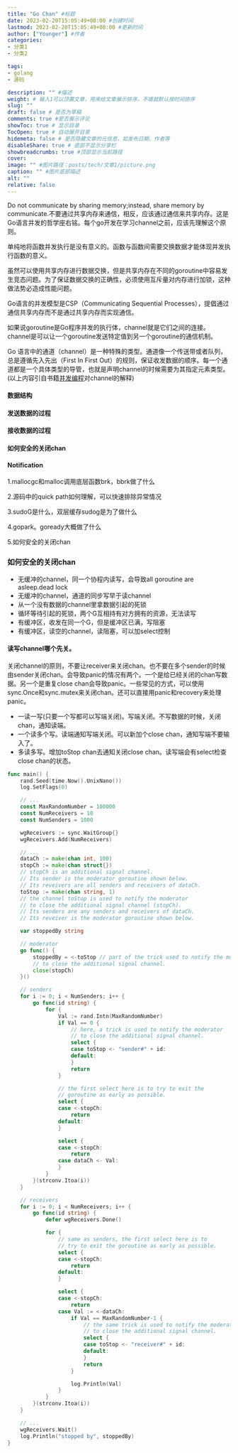 ```yaml
---
title: "Go Chan" #标题
date: 2023-02-20T15:05:49+08:00 #创建时间
lastmod: 2023-02-20T15:05:49+08:00 #更新时间
author: ["Younger"] #作者
categories:
- 分类1
- 分类2

tags:
- golang
- 源码

description: "" #描述
weight: # 输入1可以顶置文章，用来给文章展示排序，不填就默认按时间排序
slug: ""
draft: false # 是否为草稿
comments: true #是否展示评论
showToc: true # 显示目录
TocOpen: true # 自动展开目录
hidemeta: false # 是否隐藏文章的元信息，如发布日期、作者等
disableShare: true # 底部不显示分享栏
showbreadcrumbs: true #顶部显示当前路径
cover:
image: "" #图片路径：posts/tech/文章1/picture.png
caption: "" #图片底部描述
alt: ""
relative: false
---
```


Do not communicate by sharing memory;instead, share memory by communicate.不要通过共享内存来通信，相反，应该通过通信来共享内存。这是Go语言并发的哲学座右铭。每个go开发在学习channel之前，应该先理解这个原则。



单纯地将函数并发执行是没有意义的。函数与函数间需要交换数据才能体现并发执行函数的意义。

虽然可以使用共享内存进行数据交换，但是共享内存在不同的goroutine中容易发生竞态问题。为了保证数据交换的正确性，必须使用互斥量对内存进行加锁，这种做法势必造成性能问题。

Go语言的并发模型是CSP（Communicating Sequential Processes），提倡通过通信共享内存而不是通过共享内存而实现通信。

如果说goroutine是Go程序并发的执行体，channel就是它们之间的连接。channel是可以让一个goroutine发送特定值到另一个goroutine的通信机制。

Go 语言中的通道（channel）是一种特殊的类型。通道像一个传送带或者队列，总是遵循先入先出（First In First Out）的规则，保证收发数据的顺序。每一个通道都是一个具体类型的导管，也就是声明channel的时候需要为其指定元素类型。(以上内容引自书籍[并发编程](https://www.topgoer.com/%E5%B9%B6%E5%8F%91%E7%BC%96%E7%A8%8B/channel.html)对channel的解释)

#### 数据结构

#### 发送数据的过程

#### 接收数据的过程

#### 如何安全的关闭chan

#### Notification

1.mallocgc和malloc调用底层函数brk，bbrk做了什么

2.源码中的quick path如何理解，可以快速排除异常情况

3.sudoG是什么，双层缓存sudog是为了做什么

4.gopark。goready大概做了什么

5.如何安全的关闭chan

### 如何安全的关闭chan

- 无缓冲的channel，同一个协程内读写，会导致all goroutine are asleep.dead lock
- 无缓冲的channel，通道的同步写早于读channel
- 从一个没有数据的channel里拿数据引起的死锁
- 循环等待引起的死锁，两个G互相持有对方拥有的资源，无法读写
- 有缓冲区，收发在同一个G，但是缓冲区已满，写阻塞
- 有缓冲区，读空的channel，读阻塞，可以加select控制

#### 读写channel哪个先关。

关闭channel的原则，不要让receiver来关闭chan。也不要在多个sender的时候由sender关闭chan。会导致panic的情况有两个。一个是给已经关闭的chan写数据。另一个是重复close chan会导致panic。一些常见的方式，可以使用sync.Once和sync.mutex来关闭chan。还可以直接用panic和recovery来处理panic。

- 一读一写(只要一个写都可以写端关闭)。写端关闭。不写数据的时候，关闭chan，通知读端。
- 一个读多个写。读端通知写端关闭。可以新加个close chan，通知写端不要输入了。
- 多读多写。增加toStop chan去通知关闭close chan。读写端会有select检查close chan的状态。

```go
func main() {
	rand.Seed(time.Now().UnixNano())
	log.SetFlags(0)

	// ...
	const MaxRandomNumber = 100000
	const NumReceivers = 10
	const NumSenders = 1000

	wgReceivers := sync.WaitGroup{}
	wgReceivers.Add(NumReceivers)

	// ...
	dataCh := make(chan int, 100)
	stopCh := make(chan struct{})
	// stopCh is an additional signal channel.
	// Its sender is the moderator goroutine shown below.
	// Its reveivers are all senders and receivers of dataCh.
	toStop := make(chan string, 1)
	// the channel toStop is used to notify the moderator
	// to close the additional signal channel (stopCh).
	// Its senders are any senders and receivers of dataCh.
	// Its reveiver is the moderator goroutine shown below.

	var stoppedBy string

	// moderator
	go func() {
		stoppedBy = <-toStop // part of the trick used to notify the moderator
		// to close the additional signal channel.
		close(stopCh)
	}()

	// senders
	for i := 0; i < NumSenders; i++ {
		go func(id string) {
			for {
				Val := rand.Intn(MaxRandomNumber)
				if Val == 0 {
					// here, a trick is used to notify the moderator
					// to close the additional signal channel.
					select {
					case toStop <- "sender#" + id:
					default:
					}
					return
				}

				// the first select here is to try to exit the
				// goroutine as early as possible.
				select {
				case <-stopCh:
					return
				default:
				}

				select {
				case <-stopCh:
					return
				case dataCh <- Val:
				}
			}
		}(strconv.Itoa(i))
	}

	// receivers
	for i := 0; i < NumReceivers; i++ {
		go func(id string) {
			defer wgReceivers.Done()

			for {
				// same as senders, the first select here is to
				// try to exit the goroutine as early as possible.
				select {
				case <-stopCh:
					return
				default:
				}

				select {
				case <-stopCh:
					return
				case Val := <-dataCh:
					if Val == MaxRandomNumber-1 {
						// the same trick is used to notify the moderator
						// to close the additional signal channel.
						select {
						case toStop <- "receiver#" + id:
						default:
						}
						return
					}

					log.Println(Val)
				}
			}
		}(strconv.Itoa(i))
	}

	// ...
	wgReceivers.Wait()
	log.Println("stopped by", stoppedBy)
}

```
